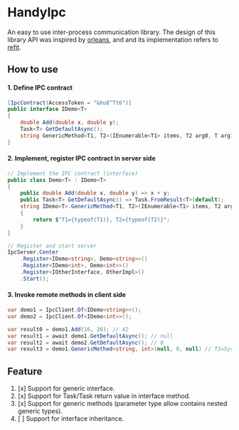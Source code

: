 # HandyIpc

An easy to use inter-process communication library. The design of this library API was inspired by [orleans](https://github.com/dotnet/orleans), and and its implementation refers to [refit](https://github.com/reactiveui/refit).

## How to use

#### 1. Define IPC contract

```csharp
[IpcContract(AccessToken = "&hu8^Tt6")]
public interface IDemo<T>
{
    double Add(double x, double y);
    Task<T> GetDefaultAsync();
    string GenericMethod<T1, T2>(IEnumerable<T1> items, T2 arg0, T arg1);
}
```

#### 2. Implement, register IPC contract in server side

```csharp
// Implement the IPC contract (interface)
public class Demo<T> : IDemo<T>
{
    public double Add(double x, double y) => x + y;
    public Task<T> GetDefaultAsync() => Task.FromResult<T>(default);
    string IDemo<T>.GenericMethod<T1, T2>(IEnumerable<T1> items, T2 arg0, T arg1)
    {
        return $"T1={typeof(T1)}, T2={typeof(T2)}";
    }
}

// Register and start server
IpcServer.Center
    .Register<IDemo<string>, Demo<string>>()
    .Register<IDemo<int>, Demo<int>>()
    .Register<IOtherInterface, OtherImpl>()
    .Start();
```

#### 3. Invoke remote methods in client side

```csharp
var demo1 = IpcClient.Of<IDemo<string>>();
var demo2 = IpcClient.Of<IDemo<int>>();

var result0 = demo1.Add(16, 26); // 42
var result1 = await demo1.GetDefaultAsync(); // null
var result2 = await demo2.GetDefaultAsync(); // 0
var result3 = demo1.GenericMethod<string, int>(null, 0, null) // T1=System.String, T2=System.Int32
```

## Feature

1. [x] Support for generic interface.
2. [x] Support for Task/Task<T> return value in interface method.
3. [x] Support for generic methods (parameter type allow contains nested generic types).
4. [ ] Support for interface inheritance.

